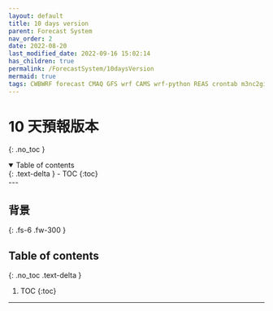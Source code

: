 ```yaml
---
layout: default
title: 10 days version
parent: Forecast System
nav_order: 2
date: 2022-08-20
last_modified_date: 2022-09-16 15:02:14
has_children: true
permalink: /ForecastSystem/10daysVersion
mermaid: true
tags: CWBWRF forecast CMAQ GFS wrf CAMS wrf-python REAS crontab m3nc2gif
---
```


# 10 天預報版本
{: .no_toc }

<details open markdown="block">
  <summary>
    Table of contents
  </summary>
  {: .text-delta }
- TOC
{:toc}
</details>
--- 

## 背景


{: .fs-6 .fw-300 }

## Table of contents
{: .no_toc .text-delta }

1. TOC
{:toc}

---
